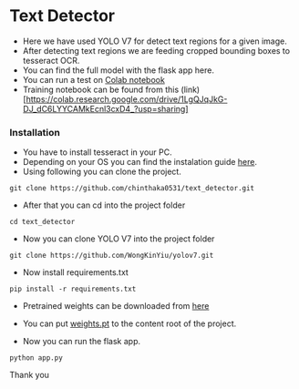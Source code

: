 # Text Detector

- Here we have used YOLO V7 for detect text regions for a given image.
- After detecting text regions we are feeding cropped bounding boxes to tesseract OCR.
- You can find the full model with the flask app here.
- You can run a test on [Colab notebook](https://colab.research.google.com/drive/15uo2WyD9my0nQkTDvjuqh6xU7-Fw2T0K?usp=sharing) 
- Training notebook can be found from this (link)[https://colab.research.google.com/drive/1LgQJqJkG-DJ_dC6LYYCAMkEcnl3cxD4_?usp=sharing]

### Installation

- You have to install tesseract in your PC.
- Depending on your OS you can find the instalation guide [here](https://tesseract-ocr.github.io/tessdoc/Installation.html).
- Using following you can clone the project.
````
git clone https://github.com/chinthaka0531/text_detector.git
````
- After that you can cd into the project folder
````
cd text_detector
````
- Now you can clone YOLO V7 into the project folder
````
git clone https://github.com/WongKinYiu/yolov7.git
````
- Now install requirements.txt
````
pip install -r requirements.txt
````
- Pretrained weights can be downloaded from [here](https://drive.google.com/uc?export=download&id=1QQ5S9Du5b-tHMr4FKaCC7O-g1s81qjrJ)
- You can put [weights.pt](https://drive.google.com/uc?export=download&id=1QQ5S9Du5b-tHMr4FKaCC7O-g1s81qjrJ) to the content root of the project.

- Now you can run the flask app.

````
python app.py
````

Thank you
